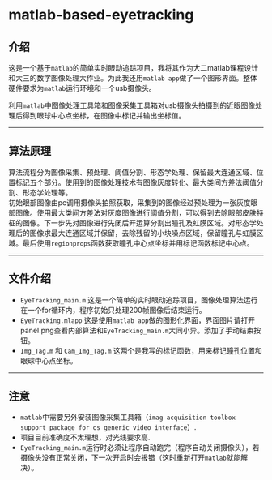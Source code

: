 # matlab-based-eyetracking

## 介绍
这是一个基于`matlab`的简单实时眼动追踪项目，我将其作为大二matlab课程设计和大三的数字图像处理大作业。为此我还用`matlab app`做了一个图形界面。整体硬件要求为`matlab`运行环境和一个usb摄像头。

利用`matlab`中图像处理工具箱和图像采集工具箱对usb摄像头拍摄到的近眼图像处理后得到眼球中心点坐标，在图像中标记并输出坐标值。
___
##  算法原理
算法流程分为图像采集、预处理、阈值分割、形态学处理、保留最大连通区域、位置标记五个部分。使用到的图像处理技术有图像灰度转化、最大类间方差法阈值分割、形态学处理等。  
初始眼部图像由pc调用摄像头拍照获取，采集到的图像经过预处理为一张灰度眼部图像。使用最大类间方差法对灰度图像进行阈值分割，可以得到去除眼部皮肤特征的图像。下一步先对图像进行先闭后开运算分割出瞳孔及虹膜区域。对形态学处理后的图像求最大连通区域并保留，去除残留的小块噪点区域，保留瞳孔与虹膜区域。最后使用`regionprops`函数获取瞳孔中心点坐标并用标记函数标记中心点。
___
## 文件介绍
- `EyeTracking_main.m` 这是一个简单的实时眼动追踪项目，图像处理算法运行在一个for循环内，程序初始只处理200帧图像后结束运行。
- `EyeTracking.mlapp`  这是使用`matlab app`做的图形化界面，界面图片请打开panel.png查看内部算法和`EyeTracking_main.m`大同小异。添加了手动结束按钮。
- `Img_Tag.m` 和 `Cam_Img_Tag.m` 这两个是我写的标记函数，用来标记瞳孔位置和眼球中心点坐标。


___
## 注意
- `matlab`中需要另外安装图像采集工具箱（`imag acquisition toolbox  support package for os generic video interface`）.
- 项目目前准确度不太理想，对光线要求高.
- `EyeTracking_main.m`运行时必须让程序自动跑完（程序自动关闭摄像头），若摄像头没有正常关闭，下一次开启时会报错（这时重新打开`matlab`就能解决）。


